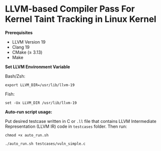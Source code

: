# LLVM-based Compiler Pass For Kernel Taint Tracking in Linux Kernel

**Prerequisites**
- LLVM Version 19
- Clang 19
- CMake (≥ 3.13)
- Make

**Set LLVM Environment Variable**

Bash/Zsh:

`export LLVM_DIR=/usr/lib/llvm-19`

Fish:

`set -Ux LLVM_DIR /usr/lib/llvm-19`

**Auto-run script usage:**

Put desired testcase written in C or `.ll` file that contains LLVM Intermediate Representation (LLVM IR) code in `testcases` folder. Then run:

`chmod +x auto_run.sh`

`./auto_run.sh testcases/vuln_simple.c`
